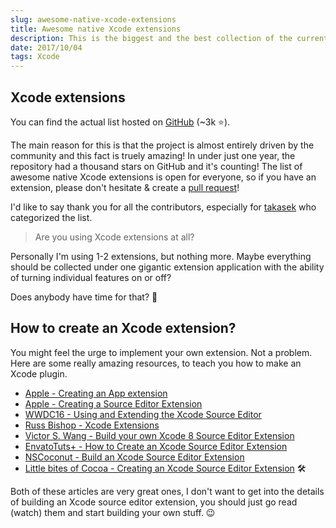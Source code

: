 ```yaml
---
slug: awesome-native-xcode-extensions
title: Awesome native Xcode extensions
description: This is the biggest and the best collection of the currently available natively created source editor extensions for Xcode.
date: 2017/10/04
tags: Xcode
---
```


## Xcode extensions

You can find the actual list hosted on [GitHub](https://github.com/theswiftdev/awesome-xcode-extensions) (~3k ⭐️).

The main reason for this is that the project is almost entirely driven by the community and this fact is truely amazing! In under just one year, the repository had a thousand stars on GitHub and it's counting! The list of awesome native Xcode extensions is open for everyone, so if you have an extension, please don't hesitate & create a [pull request](https://help.github.com/articles/creating-a-pull-request/)!

I'd like to say thank you for all the contributors, especially for [takasek](https://github.com/takasek) who categorized the list.

> Are you using Xcode extensions at all?

Personally I'm using 1-2 extensions, but nothing more. Maybe everything should be collected under one gigantic extension application with the ability of turning individual features on or off?

Does anybody have time for that? 🤔

## How to create an Xcode extension?

You might feel the urge to implement your own extension. Not a problem. Here are some really amazing resources, to teach you how to make an Xcode plugin.

- [Apple - Creating an App extension](https://developer.apple.com/library/content/documentation/General/Conceptual/ExtensibilityPG/ExtensionCreation.html)
- [Apple - Creating a Source Editor Extension](https://developer.apple.com/documentation/xcodekit/creating_a_source_editor_extension)
- [WWDC16 - Using and Extending the Xcode Source Editor](https://developer.apple.com/videos/play/wwdc2016/414/)
- [Russ Bishop - Xcode Extensions](http://www.russbishop.net/xcode-extensions)
- [Victor S. Wang - Build your own Xcode 8 Source Editor Extension](http://allblue.me/xcode/2016/06/28/Build-your-own-Xcode-8-source-editor-extension/)
- [EnvatoTuts+ - How to Create an Xcode Source Editor Extension](http://code.tutsplus.com/tutorials/how-to-create-an-xcode-source-editor-extension--cms-26772)
- [NSCoconut - Build an Xcode Source Editor Extension](https://www.youtube.com/watch?v=5m9DOuP4udE)
- [Little bites of Cocoa - Creating an Xcode Source Editor Extension](https://littlebitesofcocoa.com/239-creating-an-xcode-source-editor-extension) 🛠

Both of these articles are very great ones, I don't want to get into the details of building an Xcode source editor extension, you should just go read (watch) them and start building your own stuff. 😉